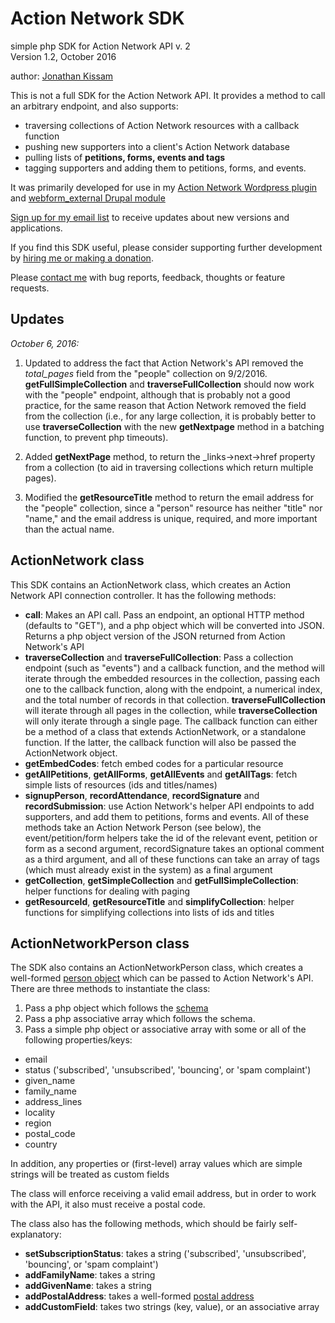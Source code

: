 # Action Network SDK

simple php SDK for Action Network API v. 2  
Version 1.2, October 2016

author: [Jonathan Kissam](http://jonathankissam.com)

This is not a full SDK for the Action Network API. It provides a method to call an arbitrary endpoint, and also supports:
* traversing collections of Action Network resources with a callback function
* pushing new supporters into a client's Action Network database
* pulling lists of __petitions, forms, events and tags__
* tagging supporters and adding them to petitions, forms, and events.

It was primarily developed for use in my [Action Network Wordpress plugin](https://github.com/jkissam/actionnetwork) and [webform_external Drupal module](https://github.com/webskillet/webform_external)

[Sign up for my email list](http://eepurl.com/cabLYT) to receive updates about new versions and applications.

If you find this SDK useful, please consider supporting further development by [hiring me or making a donation](http://jonathankissam.com/support).

Please [contact me](http://jonathankissam.com/about#contact) with bug reports, feedback, thoughts or feature requests.

## Updates

_October 6, 2016:_

1. Updated to address the fact that Action Network's API removed the *total_pages* field from the "people" collection on 9/2/2016. __getFullSimpleCollection__ and __traverseFullCollection__ should now work with the "people" endpoint, although that is probably not a good practice, for the same reason that Action Network removed the field from the collection (i.e., for any large collection, it is probably better to use __traverseCollection__ with the new __getNextpage__ method in a batching function, to prevent php timeouts).

2. Added __getNextPage__ method, to return the _links->next->href property from a collection (to aid in traversing collections which return multiple pages).

3. Modified the __getResourceTitle__ method to return the email address for the "people" collection, since a "person" resource has neither "title" nor "name," and the email address is unique, required, and more important than the actual name.

## ActionNetwork class

This SDK contains an ActionNetwork class, which creates an Action Network API connection controller.  It has the following methods:

* __call__: Makes an API call. Pass an endpoint, an optional HTTP method (defaults to "GET"), and a php object which will be converted into JSON. Returns a php object version of the JSON returned from Action Network's API
* __traverseCollection__ and __traverseFullCollection__: Pass a collection endpoint (such as "events") and a callback function, and the method will iterate through the embedded resources in the collection, passing each one to the callback function, along with the endpoint, a numerical index, and the total number of records in that collection. __traverseFullCollection__ will iterate through all pages in the collection, while __traverseCollection__ will only iterate through a single page. The callback function can either be a method of a class that extends ActionNetwork, or a standalone function. If the latter, the callback function will also be passed the ActionNetwork object.
* __getEmbedCodes__: fetch embed codes for a particular resource
* __getAllPetitions__, __getAllForms__, __getAllEvents__ and __getAllTags__: fetch simple lists of resources (ids and titles/names)
* __signupPerson__, __recordAttendance__, __recordSignature__ and __recordSubmission__: use Action Network's helper API endpoints to add supporters, and add them to petitions, forms and events.  All of these methods take an Action Network Person (see below), the event/petition/form helpers take the id of the relevant event, petition or form as a second argument, recordSignature takes an optional comment as a third argument, and all of these functions can take an array of tags (which must already exist in the system) as a final argument
* __getCollection__, __getSimpleCollection__ and __getFullSimpleCollection__: helper functions for dealing with paging
* __getResourceId__, __getResourceTitle__ and __simplifyCollection__: helper functions for simplifying collections into lists of ids and titles

## ActionNetworkPerson class

The SDK also contains an ActionNetworkPerson class, which creates a well-formed [person object](https://actionnetwork.org/docs/v2/people/) which can be passed to Action Network's API.  There are three methods to instantiate the class:

1. Pass a php object which follows the [schema](https://actionnetwork.org/docs/v2/people/)
2. Pass a php associative array which follows the schema.
3. Pass a simple php object or associative array with some or all of the following properties/keys:
  * email
  * status ('subscribed', 'unsubscribed', 'bouncing', or 'spam complaint')
  * given_name
  * family_name
  * address_lines
  * locality
  * region
  * postal_code
  * country

In addition, any properties or (first-level) array values which are simple strings will be treated as custom fields

The class will enforce receiving a valid email address, but in order to work with the API, it also must receive a postal code.

The class also has the following methods, which should be fairly self-explanatory:
* __setSubscriptionStatus__: takes a string ('subscribed', 'unsubscribed', 'bouncing', or 'spam complaint')
* __addFamilyName__: takes a string
* __addGivenName__: takes a string
* __addPostalAddress__: takes a well-formed [postal address](https://actionnetwork.org/docs/v2/people/#postal-addresses)
* __addCustomField__: takes two strings (key, value), or an associative array
